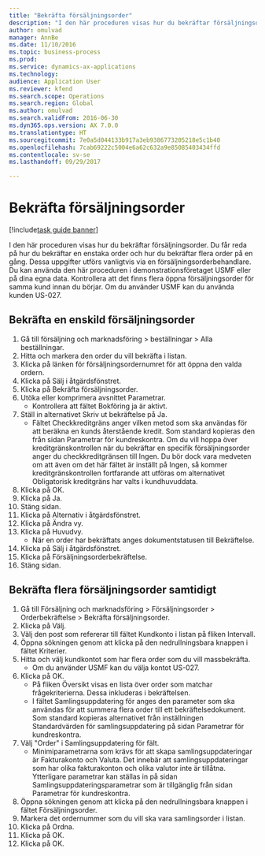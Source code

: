 ```yaml
--- 
title: "Bekräfta försäljningsorder"
description: "I den här proceduren visas hur du bekräftar försäljningsorder."
author: omulvad
manager: AnnBe
ms.date: 11/10/2016
ms.topic: business-process
ms.prod: 
ms.service: dynamics-ax-applications
ms.technology: 
audience: Application User
ms.reviewer: kfend
ms.search.scope: Operations
ms.search.region: Global
ms.author: omulvad
ms.search.validFrom: 2016-06-30
ms.dyn365.ops.version: AX 7.0.0
ms.translationtype: HT
ms.sourcegitcommit: 7e0a5d044133b917a3eb9386773205218e5c1b40
ms.openlocfilehash: 7cab69222c5004e6a62c632a9e85085403434ffd
ms.contentlocale: sv-se
ms.lasthandoff: 09/29/2017

---
```

# <a name="confirm-sales-orders"></a>Bekräfta försäljningsorder

[!include[task guide banner](../../includes/task-guide-banner.md)]

I den här proceduren visas hur du bekräftar försäljningsorder. Du får reda på hur du bekräftar en enstaka order och hur du bekräftar flera order på en gång. Dessa uppgifter utförs vanligtvis via en försäljningsorderbehandlare. Du kan använda den här proceduren i demonstrationsföretaget USMF eller på dina egna data. Kontrollera att det finns flera öppna försäljningsorder för samma kund innan du börjar. Om du använder USMF kan du använda kunden US-027.


## <a name="confirm-a-single-sales-order"></a>Bekräfta en enskild försäljningsorder
1. Gå till försäljning och marknadsföring > beställningar > Alla beställningar.
2. Hitta och markera den order du vill bekräfta i listan.
3. Klicka på länken för försäljningsordernumret för att öppna den valda ordern.
4. Klicka på Sälj i åtgärdsfönstret.
5. Klicka på Bekräfta försäljningsorder.
6. Utöka eller komprimera avsnittet Parametrar.
    * Kontrollera att fältet Bokföring ja är aktivt.  
7. Ställ in alternativet Skriv ut bekräftelse på Ja.
    * Fältet Checkkreditgräns anger vilken metod som ska användas för att beräkna en kunds återstående kredit. Som standard kopieras den från sidan Parametrar för kundreskontra. Om du vill hoppa över kreditgränskontrollen när du bekräftar en specifik försäljningsorder anger du checkkreditgränsen till Ingen. Du bör dock vara medveten om att även om det här fältet är inställt på Ingen, så kommer kreditgränskontrollen fortfarande att utföras om alternativet Obligatorisk kreditgräns har valts i kundhuvuddata.  
8. Klicka på OK.
9. Klicka på Ja.
10. Stäng sidan.
11. Klicka på Alternativ i åtgärdsfönstret.
12. Klicka på Ändra vy.
13. Klicka på Huvudvy.
    * När en order har bekräftats anges dokumentstatusen till Bekräftelse.  
14. Klicka på Sälj i åtgärdsfönstret.
15. Klicka på Försäljningsorderbekräftelse.
16. Stäng sidan.

## <a name="confirm-multiple-sales-orders-at-once"></a>Bekräfta flera försäljningsorder samtidigt
1. Gå till Försäljning och marknadsföring > Försäljningsorder > Orderbekräftelse > Bekräfta försäljningsorder.
2. Klicka på Välj.
3. Välj den post som refererar till fältet Kundkonto i listan på fliken Intervall.
4. Öppna sökningen genom att klicka på den nedrullningsbara knappen i fältet Kriterier.
5. Hitta och välj kundkontot som har flera order som du vill massbekräfta.
    * Om du använder USMF kan du välja kontot US-027.  
6. Klicka på OK.
    * På fliken Översikt visas en lista över order som matchar frågekriterierna. Dessa inkluderas i bekräftelsen.  
    * I fältet Samlingsuppdatering för anges den parameter som ska användas för att summera flera order till ett bekräftelsedokument. Som standard kopieras alternativet från inställningen Standardvärden för samlingsuppdatering på sidan Parametrar för kundreskontra.  
7. Välj "Order" i Samlingsuppdatering för fält.
    * Minimiparametrarna som krävs för att skapa samlingsuppdateringar är Fakturakonto och Valuta. Det innebär att samlingsuppdateringar som har olika fakturakonton och olika valutor inte är tillåtna. Ytterligare parametrar kan ställas in på sidan Samlingsuppdateringsparametrar som är tillgänglig från sidan Parametrar för kundreskontra.  
8. Öppna sökningen genom att klicka på den nedrullningsbara knappen i fältet Försäljningsorder.
9. Markera det ordernummer som du vill ska vara samlingsorder i listan.
10. Klicka på Ordna.
11. Klicka på OK.
12. Klicka på OK.


